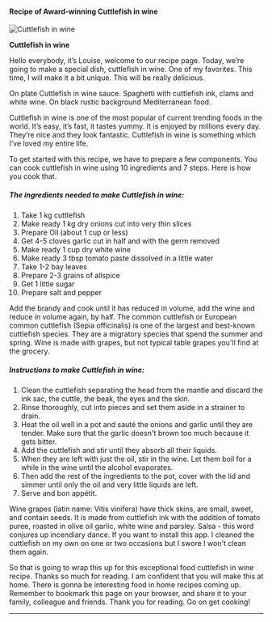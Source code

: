             

#### Recipe of Award-winning Cuttlefish in wine

![Cuttlefish in wine](https://img-global.cpcdn.com/recipes/372cae7eb0b229e403bcbd674259afed/751x532cq70/cuttlefish-in-wine-recipe-main-photo.jpg)

**Cuttlefish in wine**

Hello everybody, it’s Louise, welcome to our recipe page. Today, we’re going to make a special dish, cuttlefish in wine. One of my favorites. This time, I will make it a bit unique. This will be really delicious.

On plate Cuttlefish in wine sauce. Spaghetti with cuttlefish ink, clams and white wine. On black rustic background Mediterranean food.

Cuttlefish in wine is one of the most popular of current trending foods in the world. It’s easy, it’s fast, it tastes yummy. It is enjoyed by millions every day. They’re nice and they look fantastic. Cuttlefish in wine is something which I’ve loved my entire life.

To get started with this recipe, we have to prepare a few components. You can cook cuttlefish in wine using 10 ingredients and 7 steps. Here is how you cook that.

##### The ingredients needed to make Cuttlefish in wine:

1.  Take 1 kg cuttlefish
2.  Make ready 1 kg dry onions cut into very thin slices
3.  Prepare Oil (about 1 cup or less)
4.  Get 4-5 cloves garlic cut in half and with the germ removed
5.  Make ready 1 cup dry white wine
6.  Make ready 3 tbsp tomato paste dissolved in a little water
7.  Take 1-2 bay leaves
8.  Prepare 2-3 grains of allspice
9.  Get 1 little sugar
10.  Prepare salt and pepper

Add the brandy and cook until it has reduced in volume, add the wine and reduce in volume again, by half. The common cuttlefish or European common cuttlefish (Sepia officinalis) is one of the largest and best-known cuttlefish species. They are a migratory species that spend the summer and spring. Wine is made with grapes, but not typical table grapes you'll find at the grocery.

##### Instructions to make Cuttlefish in wine:

1.  Clean the cuttlefish separating the head from the mantle and discard the ink sac, the cuttle, the beak, the eyes and the skin.
2.  Rinse thoroughly, cut into pieces and set them aside in a strainer to drain.
3.  Heat the oil well in a pot and sauté the onions and garlic until they are tender. Make sure that the garlic doesn't brown too much because it gets bitter.
4.  Add the cuttlefish and stir until they absorb all their liquids.
5.  When they are left with just the oil, stir in the wine. Let them boil for a while in the wine until the alcohol evaporates.
6.  Then add the rest of the ingredients to the pot, cover with the lid and simmer until only the oil and very little liquids are left.
7.  Serve and bon appétit.

Wine grapes (latin name: Vitis vinifera) have thick skins, are small, sweet, and contain seeds. It is made from cuttlefish ink with the addition of tomato puree, roasted in olive oil garlic, white wine and parsley. Salsa - this word conjures up incendiary dance. If you want to install this app. I cleaned the cuttlefish on my own on one or two occasions but I swore I won't clean them again.

So that is going to wrap this up for this exceptional food cuttlefish in wine recipe. Thanks so much for reading. I am confident that you will make this at home. There is gonna be interesting food in home recipes coming up. Remember to bookmark this page on your browser, and share it to your family, colleague and friends. Thank you for reading. Go on get cooking!

* * *